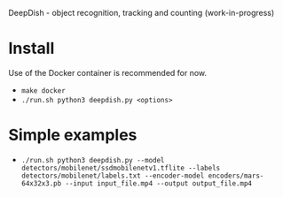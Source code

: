 DeepDish - object recognition, tracking and counting (work-in-progress)

# Install

Use of the Docker container is recommended for now.

- `make docker`
- `./run.sh python3 deepdish.py <options>`

# Simple examples

- `./run.sh python3 deepdish.py --model detectors/mobilenet/ssdmobilenetv1.tflite --labels detectors/mobilenet/labels.txt --encoder-model encoders/mars-64x32x3.pb --input input_file.mp4 --output output_file.mp4`
